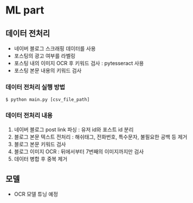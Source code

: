 # ML part
## 데이터 전처리
- 네이버 블로그 스크래핑 데이터를 사용
- 포스팅의 광고 여부를 라벨링
- 포스팅 내의 이미지 OCR 후 키워드 검사 : pytesseract 사용
- 포스팅 본문 내용의 키워드 검사

### 데이터 전처리 실행 방법
```
$ python main.py [csv_file_path]
```
### 데이터 전처리 내용
1. 네이버 블로그 post link 파싱 : 유저 id와 포스트 id 분리
1. 블로그 본문 텍스트 전처리 :  해쉬태그, 전화번호, 특수문자, 불필요한 공백 등 제거
1. 블로그 본문 키워드 검사
1. 블로그 이미지 OCR : 뒤에서부터 7번째의 이미지까지만 검사
1. 데이터 병합 후 중복 제거

## 모델
- OCR 모델 튜닝 예정